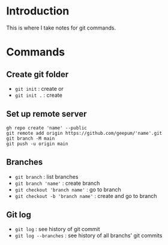 # Introduction

This is where I take notes for git commands.

# Commands

## Create git folder
- `git init` : create
or
- `git init .` : create


## Set up remote server
```
gh repo create 'name' --public
git remote add origin https://github.com/geepum/'name'.git
git branch -M main
git push -u origin main
```

## Branches
- `git branch` : list branches
- `git branch 'name'` : create branch
- `git checkout 'branch name'` : go to branch
- `git checkout -b 'branch name'` : create and go to branch

## Git log
- `git log` : see history of git commit
- `git log --branches` : see history of all branchs' git commits

